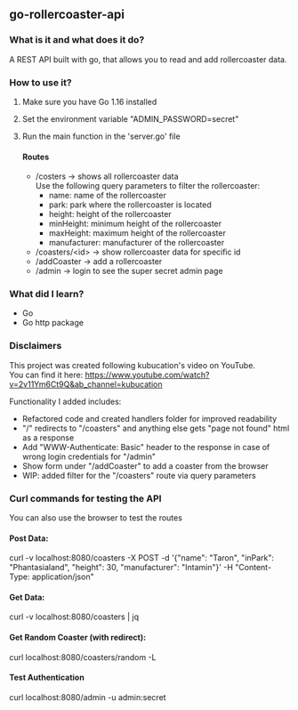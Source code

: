 ## go-rollercoaster-api

### What is it and what does it do?
A REST API built with go, that allows you to read and add rollercoaster data.

### How to use it?
1. Make sure you have Go 1.16 installed
2. Set the environment variable "ADMIN_PASSWORD=secret"
3. Run the main function in the 'server.go' file  

    #### Routes
   * /costers -> shows all rollercoaster data  
      Use the following query parameters to filter the rollercoaster:
     * name: name of the rollercoaster
     * park: park where the rollercoaster is located
     * height: height of the rollercoaster
     * minHeight: minimum height of the rollercoaster
     * maxHeight: maximum height of the rollercoaster
     * manufacturer: manufacturer of the rollercoaster
   * /coasters/\<id> -> show rollercoaster data for specific id
   * /addCoaster -> add a rollercoaster
   * /admin -> login to see the super secret admin page

### What did I learn?
* Go
* Go http package

### Disclaimers
This project was created following kubucation's video on YouTube.  
You can find it here: https://www.youtube.com/watch?v=2v11Ym6Ct9Q&ab_channel=kubucation  

Functionality I added includes:
* Refactored code and created handlers folder for improved readability
* "/" redirects to "/coasters" and anything else gets "page not found" html as a response
* Add "WWW-Authenticate: Basic" header to the response in case of wrong login credentials for "/admin"
* Show form under "/addCoaster" to add a coaster from the browser
* WIP: added filter for the "/coasters" route via query parameters


### Curl commands for testing the API
You can also use the browser to test the routes

#### Post Data:  
curl -v localhost:8080/coasters -X POST -d '{"name": "Taron", "inPark": "Phantasialand", "height": 30, "manufacturer": "Intamin"}' -H "Content-Type: application/json"  

#### Get Data:  
curl -v localhost:8080/coasters | jq  

#### Get Random Coaster (with redirect):
curl localhost:8080/coasters/random -L  

#### Test Authentication
curl localhost:8080/admin -u admin:secret

